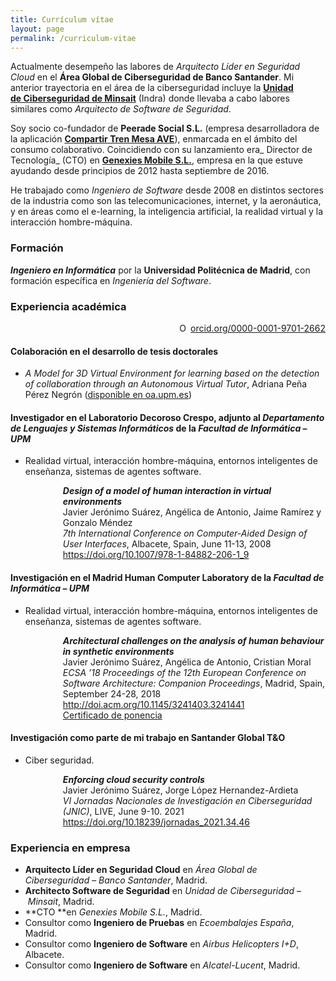 ```yaml
---
title: Currículum vítae
layout: page
permalink: /curriculum-vitae
---
```

Actualmente desempeño las labores de _Arquitecto Líder en Seguridad Cloud_ en el **Área Global de Ciberseguridad de Banco Santander**. Mi anterior trayectoria en el área de la ciberseguridad incluye la [**Unidad de Ciberseguridad de Minsait**](https://www.minsait.com/es/what-we-do/protect) (Indra) donde llevaba a cabo labores similares como _Arquitecto de Software de Seguridad_.

Soy socio co-fundador de **Peerade Social S.L.** (empresa desarrolladora de la aplicación **[Compartir Tren Mesa AVE](https://compartirtrenmesaave.com/)**), enmarcada en el ámbito del consumo colaborativo. Coincidiendo con su lanzamiento era_ Director de Tecnología_ (CTO) en **[Genexies Mobile S.L.](http://www.genexies.net "Genexies Mobile S.L.")**, empresa en la que estuve ayudando desde principios de 2012 hasta septiembre de 2016.

He trabajado como _Ingeniero de Software_ desde 2008 en distintos sectores de la industria como son las telecomunicaciones, internet, y la aeronáutica, y en áreas como el e-learning, la inteligencia artificial, la realidad virtual y la interacción hombre-máquina.

### Formación

_**Ingeniero en Informática**_ por la **Universidad Politécnica de Madrid**, con formación específica en _Ingeniería del Software_.

### Experiencia académica

<div style="text-align: right;">
  <a style="vertical-align: top;" href="https://orcid.org/0000-0001-9701-2662" target="orcid.widget" rel="noopener noreferrer"><img style="width: 1em; margin-right: .5em;" src="https://orcid.org/sites/default/files/images/orcid_16x16.png" alt="ORCID iD icon" />orcid.org/0000-0001-9701-2662</a>
</div>

#### Colaboración en el desarrollo de tesis doctorales ####

  * _A Model for 3D Virtual Environment for learning based on the detection of collaboration through an Autonomous Virtual Tutor_, Adriana Peña Pérez Negrón ([disponible en oa.upm.es](http://oa.upm.es/1936/1/ADRIANA_PEREZ_NEGRON.pdf))

#### Investigador en el **Laboratorio Decoroso Crespo**, adjunto al _Departamento de Lenguajes y Sistemas Informáticos_ de la _Facultad de Informática &#8211; UPM_ ####

  * Realidad virtual, interacción hombre-máquina, entornos inteligentes de enseñanza, sistemas de agentes software.

    <p style="padding-left: 60px;">
    <strong><em>Design of a model of human interaction in virtual environments</em></strong><br /> Javier Jerónimo Suárez, Angélica de Antonio, Jaime Ramírez y Gonzalo Méndez<br /> <em>7th International Conference on Computer-Aided Design of User Interfaces</em>, Albacete, Spain, June 11-13, 2008<br /> <a href="https://doi.org/10.1007/978-1-84882-206-1_9">https://doi.org/10.1007/978-1-84882-206-1_9</a>
    </p>

#### Investigación en el **Madrid Human Computer Laboratory** de la _Facultad de Informática &#8211; UPM_ ####

  * Realidad virtual, interacción hombre-máquina, entornos inteligentes de enseñanza, sistemas de agentes software.

    <p style="padding-left: 60px;">
    <strong><em>Architectural challenges on the analysis of human behaviour in synthetic environments</em></strong><br /> Javier Jerónimo Suárez, Angélica de Antonio, Cristian Moral<br /> <em>ECSA &#8217;18 Proceedings of the 12th European Conference on Software Architecture: Companion Proceedings</em>, Madrid, Spain, September 24-28, 2018<br /> <a href="http://doi.acm.org/10.1145/3241403.3241441">http://doi.acm.org/10.1145/3241403.3241441</a><br /> <a href="https://javierjeronimo.es/wp-content/uploads/2018/11/speakerJeronimo.pdf">Certificado de ponencia</a>
    </p>

#### Investigación como parte de mi trabajo en **Santander Global T&O** ####

  * Ciber seguridad.

    <p style="padding-left: 60px;">
    <strong><em>Enforcing cloud security controls</em></strong><br /> Javier Jerónimo Suárez, Jorge López Hernandez-Ardieta<br /> <em>VI Jornadas Nacionales de Investigación en Ciberseguridad (JNIC)</em>, LIVE, June 9-10. 2021<br /> <a href="https://doi.org/10.18239/jornadas_2021.34.46">https://doi.org/10.18239/jornadas_2021.34.46</a><br />
    </p>

### Experiencia en empresa

  * **Arquitecto Líder en Seguridad Cloud** en _Área Global de Ciberseguridad_ &#8211; _Banco Santander_, Madrid.
  * **Architecto Software de Seguridad** en _Unidad de Ciberseguridad_ &#8211; _Minsait_, Madrid.
  * **CTO **en _Genexies Mobile S.L._, Madrid.
  * Consultor como **Ingeniero de Pruebas** en _Ecoembalajes España_, Madrid.
  * Consultor como **Ingeniero de Software** en _Airbus Helicopters I+D_, Albacete.
  * Consultor como **Ingeniero de Software** en _Alcatel-Lucent_, Madrid.
